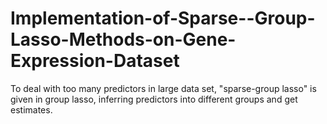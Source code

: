 # Implementation-of-Sparse--Group-Lasso-Methods-on-Gene-Expression-Dataset
To deal with too many predictors in large data set, "sparse-group lasso" is given in group lasso, inferring predictors into different groups and get estimates.
